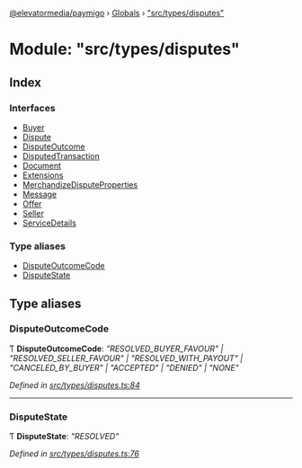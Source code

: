 [@elevatormedia/paymigo](../README.md) › [Globals](../globals.md) › ["src/types/disputes"](_src_types_disputes_.md)

# Module: "src/types/disputes"

## Index

### Interfaces

-   [Buyer](../interfaces/_src_types_disputes_.buyer.md)
-   [Dispute](../interfaces/_src_types_disputes_.dispute.md)
-   [DisputeOutcome](../interfaces/_src_types_disputes_.disputeoutcome.md)
-   [DisputedTransaction](../interfaces/_src_types_disputes_.disputedtransaction.md)
-   [Document](../interfaces/_src_types_disputes_.document.md)
-   [Extensions](../interfaces/_src_types_disputes_.extensions.md)
-   [MerchandizeDisputeProperties](../interfaces/_src_types_disputes_.merchandizedisputeproperties.md)
-   [Message](../interfaces/_src_types_disputes_.message.md)
-   [Offer](../interfaces/_src_types_disputes_.offer.md)
-   [Seller](../interfaces/_src_types_disputes_.seller.md)
-   [ServiceDetails](../interfaces/_src_types_disputes_.servicedetails.md)

### Type aliases

-   [DisputeOutcomeCode](_src_types_disputes_.md#disputeoutcomecode)
-   [DisputeState](_src_types_disputes_.md#disputestate)

## Type aliases

### DisputeOutcomeCode

Ƭ **DisputeOutcomeCode**: _"RESOLVED_BUYER_FAVOUR" | "RESOLVED_SELLER_FAVOUR" | "RESOLVED_WITH_PAYOUT" | "CANCELED_BY_BUYER" | "ACCEPTED" | "DENIED" | "NONE"_

_Defined in [src/types/disputes.ts:84](https://github.com/ELEVATORmedia/paymigo/blob/90b1c91/src/types/disputes.ts#L84)_

---

### DisputeState

Ƭ **DisputeState**: _"RESOLVED"_

_Defined in [src/types/disputes.ts:76](https://github.com/ELEVATORmedia/paymigo/blob/90b1c91/src/types/disputes.ts#L76)_

